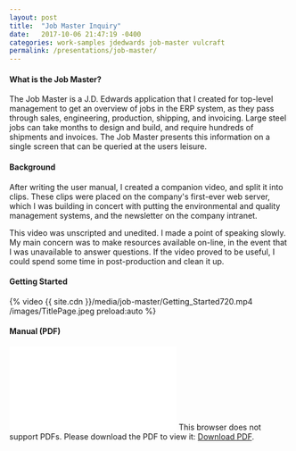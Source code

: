 ```yaml
---
layout: post
title:  "Job Master Inquiry"
date:   2017-10-06 21:47:19 -0400
categories: work-samples jdedwards job-master vulcraft
permalink: /presentations/job-master/
---
```

#### What is the Job Master?

The Job Master is a J.D. Edwards application that I created for top-level management to get an overview of jobs in the ERP system, as they pass through sales, engineering, production, shipping, and invoicing.  Large steel jobs can take months to design and build, and require hundreds of shipments and invoices.  The Job Master presents this information on a single screen that can be queried at the users leisure.

#### Background

After writing the user manual, I created a companion video, and split it into clips.  These clips were placed on the company's first-ever web server, which I was building in concert with putting the environmental and quality management systems, and the newsletter on the company intranet.

This video was unscripted and unedited.  I made a point of speaking slowly.  My main concern was to make resources available on-line, in the event that I was unavailable to answer questions.  If the video proved to be useful, I could spend some time in post-production and clean it up.

#### Getting Started
{% video {{ site.cdn }}/media/job-master/Getting_Started720.mp4 /images/TitlePage.jpeg preload:auto %}

#### Manual (PDF)

<object data="/media/job-master/Job_Master_Manual.pdf" type="application/pdf" width="100%" height="700px">
	<embed src="/media/job-master/Job_Master_Manual.pdf">
		This browser does not support PDFs. Please download the PDF to view it: <a href="/media/job-master/Job_Master_Manual.pdf">Download PDF</a>.</p>
	</embed>
</object>
